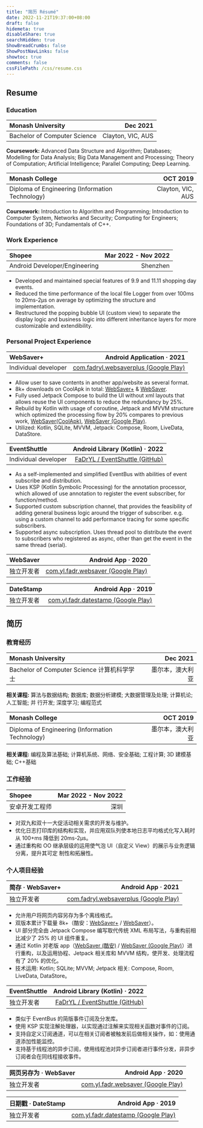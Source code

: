 ```yaml
---
title: "简历 Résumé"
date: 2022-11-21T19:37:00+08:00
draft: false
hidemeta: true
disableShare: true
searchHidden: true
ShowBreadCrumbs: false
ShowPostNavLinks: false
showtoc: true
comments: false
cssFilePath: /css/resume.css
---
```


## Resume
### Education
| Monash University            |          Dec 2021 |
|:-----------------------------|------------------:|
| Bachelor of Computer Science | Clayton, VIC, AUS |

**Coursework:** Advanced Data Structure and Algorithm; Databases; Modelling for Data Analysis; Big Data
Management and Processing; Theory of Computation; Artificial Intelligence; Parallel Computing; Deep
Learning.


| Monash College                                  |          OCT 2019 |
|:------------------------------------------------|------------------:|
| Diploma of Engineering (Information Technology) | Clayton, VIC, AUS |

**Coursework:** Introduction to Algorithm and Programming; Introduction to Computer System, Networks and
Security; Computing for Engineers; Foundations of 3D; Fundamentals of C++.

### Work Experience
| Shopee                        | Mar 2022 - Nov 2022 |
|:------------------------------|--------------------:|
| Android Developer/Engineering |            Shenzhen |

- Developed and maintained special features of 9.9 and 11.11 shopping day events. 
- Reduced the time performance of the local file Logger from over 100ms to 20ms-2µs on
average by optimizing the structure and implementation. 
- Restructured the popping bubble UI (custom view) to separate the display logic and business
logic into different inheritance layers for more customizable and extendibility.

### Personal Project Experience
| WebSaver+            |            Android Application · 2021 |
|:---------------------|--------------------------------------:|
| Individual developer | [com.fadryl.websaverplus (Google Play)](https://play.google.com/store/apps/details?id=com.fadryl.websaverplus) |

- Allow user to save contents in another app/website as several format. 
- 8k+ downloads on CoolApk in total: [WebSaver+](https://www.coolapk.com/apk/com.fadryl.websaverplus) & [WebSaver](https://www.coolapk.com/apk/250554). 
- Fully used Jetpack Compose to build the UI without xml layouts that allows reuse the UI components to reduce the redundancy by 25%. 
- Rebuild by Kotlin with usage of coroutine, Jetpack and MVVM structure which optimized the processing flow by 20% compares to previous work, [WebSaver(CoolApk)](https://www.coolapk.com/apk/250554), [WebSaver (Google Play)](https://play.google.com/store/apps/details?id=com.yl.fadr.websaver). 
- Utilized: Kotlin, SQLite, MVVM, Jetpack: Compose, Room, LiveData, DataStore.


| EventShuttle         |       Android Library (Kotlin) · 2022 |
|:---------------------|--------------------------------------:|
| Individual developer | [FaDrYL / EventShuttle (GitHub)](https://github.com/FaDrYL/EventShuttle) |

- As a self-implemented and simplified EventBus with abilities of event subscribe and distribution. 
- Uses KSP (Kotlin Symbolic Processing) for the annotation processor, which allowed of use annotation to register the event subscriber, for function/method. 
- Supported custom subscription channel, that provides the feasibility of adding general business logic around the trigger of subscriber. e.g. using a custom channel to add performance tracing for some specific subscribers. 
- Supported async subscription. Uses thread pool to distribute the event to subscribers who registered as async, other than get the event in the same thread (serial).


| WebSaver  |       Android App · 2020 |
|:----------|-------------------------:|
| 独立开发者 | [com.yl.fadr.websaver (Google Play)](https://play.google.com/store/apps/details?id=com.yl.fadr.websaver) |


| DateStamp  |       Android App · 2019 |
|:-----------|-------------------------:|
| 独立开发者  | [com.yl.fadr.datestamp (Google Play)](https://play.google.com/store/apps/details?id=com.yl.fadr.datestamp) |


## 简历
### 教育经历
| Monash University                          |        Dec 2021 |
|:-------------------------------------------|----------------:|
| Bachelor of Computer Science 计算机科学学士 | 墨尔本，澳大利亚 |

**相关课程:** 算法与数据结构; 数据库; 数据分析建模; 大数据管理及处理; 计算机论; 人工智能; 并
行开发; 深度学习; 编程范式


| Monash College                                  |        OCT 2019 |
|:------------------------------------------------|----------------:|
| Diploma of Engineering (Information Technology) | 墨尔本，澳大利亚 |

**相关课程:** 编程及算法基础; 计算机系统、网络、安全基础; 工程计算; 3D 建模基础; C++基础

### 工作经验
| Shopee        | Mar 2022 - Nov 2022 |
|:--------------|--------------------:|
| 安卓开发工程师 |                深圳 |

- 对双九和双十一大促活动相关需求的开发与维护。
- 优化日志打印库的结构和实现，并应用双队列使本地日志平均格式化写入耗时从 100+ms 降低到
20ms-2µs。
- 通过重构和 OO 继承层级的运用使气泡 UI（自定义 View）的展示与业务逻辑分离，提升其可定
制性和拓展性。

### 个人项目经验
| 简存 · WebSaver+ |            Android App · 2021 |
|:----------------|-------------------------------:|
| 独立开发者       | [com.fadryl.websaverplus (Google Play)](https://play.google.com/store/apps/details?id=com.fadryl.websaverplus) |

- 允许用户将网页内容另存为多个离线格式。
- 双版本累计下载量 8k+（酷安：[WebSaver+](https://www.coolapk.com/apk/com.fadryl.websaverplus) / [WebSaver](https://www.coolapk.com/apk/250554)）。
- UI 部分完全由 Jetpack Compose 编写取代传统 XML 布局写法，与重构前相比减少了 25% 的 UI 组件重复。
- 通过 Kotlin 对老版 app（[WebSaver (酷安)](https://www.coolapk.com/apk/250554) / [WebSaver (Google Play)](https://play.google.com/store/apps/details?id=com.yl.fadr.websaver)）进行重构，以及运用协程、Jetpack 相关库和 MVVM 结构，使开发、处理流程有了 20% 的优化。
- 技术运用: Kotlin; SQLite; MVVM; Jetpack 相关: Compose, Room, LiveData, DataStore。


| EventShuttle  |       Android Library (Kotlin) · 2022 |
|:-------------|--------------------------------------:|
| 独立开发者   | [FaDrYL / EventShuttle (GitHub)](https://github.com/FaDrYL/EventShuttle) |

- 类似于 EventBus 的简版事件订阅及分发库。
- 使用 KSP 实现注解处理器，以实现通过注解来实现相关函数对事件的订阅。
- 支持自定义订阅通道，可以在相关订阅者被触发前后做相关操作，如：使用通道添加性能监控。
- 支持基于线程池的异步订阅，使用线程池对异步订阅者进行事件分发，非异步订阅者会在同线程接收事件。


| 网页另存为 · WebSaver  |       Android App · 2020 |
|:----------|-------------------------:|
| 独立开发者 | [com.yl.fadr.websaver (Google Play)](https://play.google.com/store/apps/details?id=com.yl.fadr.websaver) |


| 日期戳 · DateStamp  |       Android App · 2019 |
|:-----------|-------------------------:|
| 独立开发者  | [com.yl.fadr.datestamp (Google Play)](https://play.google.com/store/apps/details?id=com.yl.fadr.datestamp) |
